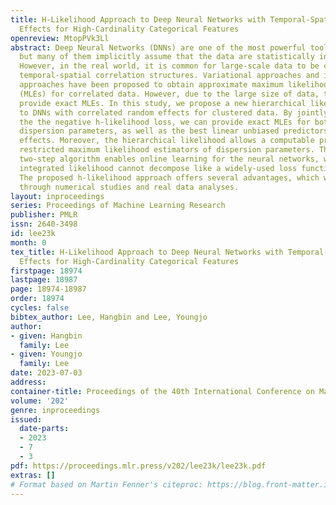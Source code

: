 ```yaml
---
title: H-Likelihood Approach to Deep Neural Networks with Temporal-Spatial Random
  Effects for High-Cardinality Categorical Features
openreview: MtopPVk3Ll
abstract: Deep Neural Networks (DNNs) are one of the most powerful tools for prediction,
  but many of them implicitly assume that the data are statistically independent.
  However, in the real world, it is common for large-scale data to be clustered with
  temporal-spatial correlation structures. Variational approaches and integrated likelihood
  approaches have been proposed to obtain approximate maximum likelihood estimators
  (MLEs) for correlated data. However, due to the large size of data, they cannot
  provide exact MLEs. In this study, we propose a new hierarchical likelihood approach
  to DNNs with correlated random effects for clustered data. By jointly optimizing
  the the negative h-likelihood loss, we can provide exact MLEs for both mean and
  dispersion parameters, as well as the best linear unbiased predictors for the random
  effects. Moreover, the hierarchical likelihood allows a computable procedure for
  restricted maximum likelihood estimators of dispersion parameters. The proposed
  two-step algorithm enables online learning for the neural networks, whereas the
  integrated likelihood cannot decompose like a widely-used loss function in DNNs.
  The proposed h-likelihood approach offers several advantages, which we demonstrate
  through numerical studies and real data analyses.
layout: inproceedings
series: Proceedings of Machine Learning Research
publisher: PMLR
issn: 2640-3498
id: lee23k
month: 0
tex_title: H-Likelihood Approach to Deep Neural Networks with Temporal-Spatial Random
  Effects for High-Cardinality Categorical Features
firstpage: 18974
lastpage: 18987
page: 18974-18987
order: 18974
cycles: false
bibtex_author: Lee, Hangbin and Lee, Youngjo
author:
- given: Hangbin
  family: Lee
- given: Youngjo
  family: Lee
date: 2023-07-03
address: 
container-title: Proceedings of the 40th International Conference on Machine Learning
volume: '202'
genre: inproceedings
issued:
  date-parts:
  - 2023
  - 7
  - 3
pdf: https://proceedings.mlr.press/v202/lee23k/lee23k.pdf
extras: []
# Format based on Martin Fenner's citeproc: https://blog.front-matter.io/posts/citeproc-yaml-for-bibliographies/
---
```

